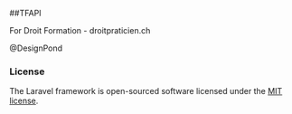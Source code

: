 ##TFAPI

For Droit Formation - droitpraticien.ch

@DesignPond

### License

The Laravel framework is open-sourced software licensed under the [MIT license](http://opensource.org/licenses/MIT).
